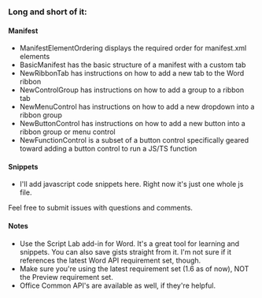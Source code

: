 ### Long and short of it:

#### Manifest
- ManifestElementOrdering displays the required order for manifest.xml elements
- BasicManifest has the basic structure of a manifest with a custom tab
- NewRibbonTab has instructions on how to add a new tab to the Word ribbon
- NewControlGroup has instructions on how to add a group to a ribbon tab
- NewMenuControl has instructions on how to add a new dropdown into a ribbon group
- NewButtonControl has instructions on how to add a new button into a ribbon group or menu control
- NewFunctionControl is a subset of a button control specifically geared toward adding a button control to run a JS/TS function

#### Snippets
- I'll add javascript code snippets here. Right now it's just one whole js file.

Feel free to submit issues with questions and comments.

#### Notes
- Use the Script Lab add-in for Word. It's a great tool for learning and snippets. You can also save gists straight from it. I'm not sure if it references the latest Word API requirement set, though.
- Make sure you're using the latest requirement set (1.6 as of now), NOT the Preview requirement set.
- Office Common API's are available as well, if they're helpful.
